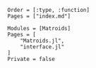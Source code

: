 

```@index
Order = [:type, :function]
Pages = ["index.md"]
```

```@autodocs
Modules = [Matroids]
Pages = [
    "Matroids.jl",
    "interface.jl"
]
Private = false
```